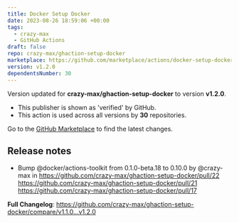 ```yaml
---
title: Docker Setup Docker
date: 2023-08-26 18:59:06 +00:00
tags:
  - crazy-max
  - GitHub Actions
draft: false
repo: crazy-max/ghaction-setup-docker
marketplace: https://github.com/marketplace/actions/docker-setup-docker
version: v1.2.0
dependentsNumber: 30
---
```



Version updated for **crazy-max/ghaction-setup-docker** to version **v1.2.0**.
- This publisher is shown as 'verified' by GitHub.
- This action is used across all versions by **30** repositories.

Go to the [GitHub Marketplace](https://github.com/marketplace/actions/docker-setup-docker) to find the latest changes.

## Release notes

* Bump @docker/actions-toolkit from 0.1.0-beta.18 to 0.10.0 by @crazy-max in https://github.com/crazy-max/ghaction-setup-docker/pull/22 https://github.com/crazy-max/ghaction-setup-docker/pull/21 https://github.com/crazy-max/ghaction-setup-docker/pull/17

**Full Changelog**: https://github.com/crazy-max/ghaction-setup-docker/compare/v1.1.0...v1.2.0
